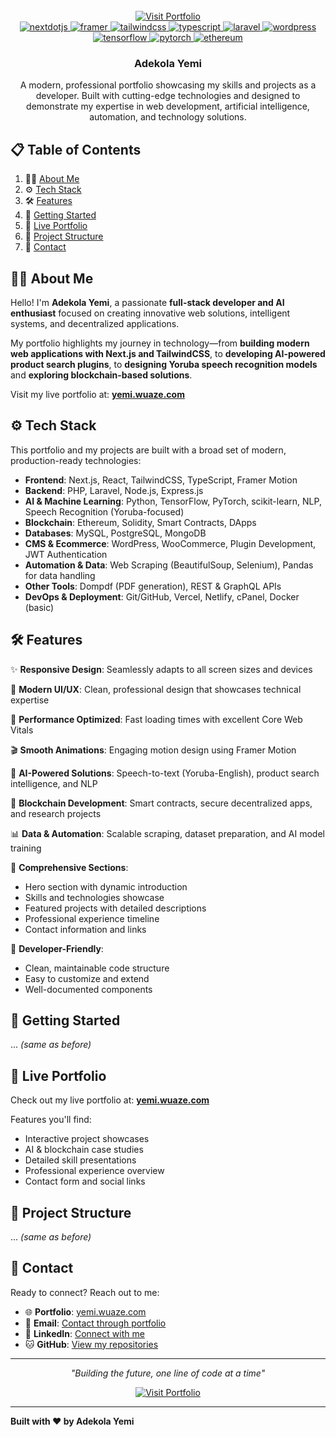 <div align="center">
  <br />
  <a href="https://yemi.wuaze.com/" target="_blank">
    <img src="https://img.shields.io/badge/Visit%20My%20Portfolio-4CAF50?style=for-the-badge&logo=globe&logoColor=white" alt="Visit Portfolio" />
  </a>
  <br />

  <div>
    <a href="https://nextjs.org/" target="_blank">
      <img src="https://img.shields.io/badge/-Next_JS-black?style=for-the-badge&logoColor=white&logo=nextdotjs&color=000000" alt="nextdotjs" />
    </a>
    <a href="https://www.framer.com/motion/" target="_blank">
      <img src="https://img.shields.io/badge/-Framer-black?style=for-the-badge&logoColor=white&logo=framer&color=0055FF" alt="framer" />
    </a>
    <a href="https://tailwindcss.com/docs" target="_blank">
      <img src="https://img.shields.io/badge/-Tailwind_CSS-black?style=for-the-badge&logoColor=white&logo=tailwindcss&color=06B6D4" alt="tailwindcss" />
    </a>
    <a href="https://www.typescriptlang.org/" target="_blank">
      <img src="https://img.shields.io/badge/-TypeScript-black?style=for-the-badge&logoColor=white&logo=typescript&color=3178C6" alt="typescript" />
    </a>
    <a href="https://laravel.com/" target="_blank">
      <img src="https://img.shields.io/badge/-Laravel-black?style=for-the-badge&logoColor=white&logo=laravel&color=FF2D20" alt="laravel" />
    </a>
    <a href="https://www.wordpress.org/" target="_blank">
      <img src="https://img.shields.io/badge/-WordPress-black?style=for-the-badge&logoColor=white&logo=wordpress&color=21759B" alt="wordpress" />
    </a>
    <a href="https://www.tensorflow.org/" target="_blank">
      <img src="https://img.shields.io/badge/-TensorFlow-black?style=for-the-badge&logoColor=white&logo=tensorflow&color=FF6F00" alt="tensorflow" />
    </a>
    <a href="https://pytorch.org/" target="_blank">
      <img src="https://img.shields.io/badge/-PyTorch-black?style=for-the-badge&logoColor=white&logo=pytorch&color=EE4C2C" alt="pytorch" />
    </a>
    <a href="https://ethereum.org/" target="_blank">
      <img src="https://img.shields.io/badge/-Ethereum-black?style=for-the-badge&logoColor=white&logo=ethereum&color=3C3C3D" alt="ethereum" />
    </a>
  </div>

  <h3 align="center">Adekola Yemi</h3>
  <p align="center">A modern, professional portfolio showcasing my skills and projects as a developer. Built with cutting-edge technologies and designed to demonstrate my expertise in web development, artificial intelligence, automation, and technology solutions.</p>
</div>

## 📋 Table of Contents

1. 🙋‍♂️ [About Me](#about-me)  
2. ⚙️ [Tech Stack](#tech-stack)  
3. 🛠️ [Features](#features)  
4. 🚀 [Getting Started](#getting-started)  
5. 🌟 [Live Portfolio](#live-portfolio)  
6. 📁 [Project Structure](#project-structure)  
7. 📝 [Contact](#contact)  

## 🙋‍♂️ About Me

Hello! I'm **Adekola Yemi**, a passionate **full-stack developer and AI enthusiast** focused on creating innovative web solutions, intelligent systems, and decentralized applications.  

My portfolio highlights my journey in technology—from **building modern web applications with Next.js and TailwindCSS**, to **developing AI-powered product search plugins**, to **designing Yoruba speech recognition models** and **exploring blockchain-based solutions**.  

Visit my live portfolio at: **[yemi.wuaze.com](https://yemi.wuaze.com/)**

## ⚙️ Tech Stack

This portfolio and my projects are built with a broad set of modern, production-ready technologies:

- **Frontend**: Next.js, React, TailwindCSS, TypeScript, Framer Motion  
- **Backend**: PHP, Laravel, Node.js, Express.js  
- **AI & Machine Learning**: Python, TensorFlow, PyTorch, scikit-learn, NLP, Speech Recognition (Yoruba-focused)  
- **Blockchain**: Ethereum, Solidity, Smart Contracts, DApps  
- **Databases**: MySQL, PostgreSQL, MongoDB  
- **CMS & Ecommerce**: WordPress, WooCommerce, Plugin Development, JWT Authentication  
- **Automation & Data**: Web Scraping (BeautifulSoup, Selenium), Pandas for data handling  
- **Other Tools**: Dompdf (PDF generation), REST & GraphQL APIs  
- **DevOps & Deployment**: Git/GitHub, Vercel, Netlify, cPanel, Docker (basic)  

## 🛠️ Features

✨ **Responsive Design**: Seamlessly adapts to all screen sizes and devices  

🎨 **Modern UI/UX**: Clean, professional design that showcases technical expertise  

🚀 **Performance Optimized**: Fast loading times with excellent Core Web Vitals  

🎬 **Smooth Animations**: Engaging motion design using Framer Motion  

🤖 **AI-Powered Solutions**: Speech-to-text (Yoruba-English), product search intelligence, and NLP  

🔗 **Blockchain Development**: Smart contracts, secure decentralized apps, and research projects  

📊 **Data & Automation**: Scalable scraping, dataset preparation, and AI model training  

💼 **Comprehensive Sections**:
- Hero section with dynamic introduction  
- Skills and technologies showcase  
- Featured projects with detailed descriptions  
- Professional experience timeline  
- Contact information and links  

🔧 **Developer-Friendly**:
- Clean, maintainable code structure  
- Easy to customize and extend  
- Well-documented components  

## 🚀 Getting Started

... _(same as before)_  

## 🌟 Live Portfolio

Check out my live portfolio at: **[yemi.wuaze.com](https://yemi.wuaze.com/)**  

Features you'll find:
- Interactive project showcases  
- AI & blockchain case studies  
- Detailed skill presentations  
- Professional experience overview  
- Contact form and social links  

## 📁 Project Structure

... _(same as before)_  

## 📝 Contact

Ready to connect? Reach out to me:

- 🌐 **Portfolio**: [yemi.wuaze.com](https://yemi.wuaze.com/)  
- 📧 **Email**: [Contact through portfolio](https://yemi.wuaze.com/)  
- 💼 **LinkedIn**: [Connect with me](https://yemi.wuaze.com/)  
- 🐱 **GitHub**: [View my repositories](https://yemi.wuaze.com/)  

---

<div align="center">
  <p><em>"Building the future, one line of code at a time"</em></p>
  <a href="https://yemi.wuaze.com/">
    <img src="https://img.shields.io/badge/Visit%20My%20Portfolio-4CAF50?style=for-the-badge&logo=globe&logoColor=white" alt="Visit Portfolio" />
  </a>
</div>

---

**Built with ❤️ by Adekola Yemi**

